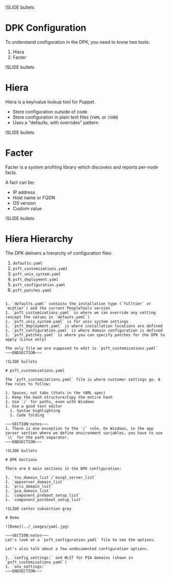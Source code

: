 !SLIDE bullets

# DPK Configuration

To understand configuration in the DPK, you need to know two tools:

1. Hiera
1. Facter

!SLIDE bullets

# Hiera

Hiera is a key/value lookup tool for Puppet.

* Store configuration outside of code
* Store configuration in plain text files (`YAML` or `JSON`)
* Uses a "defaults, with overrides" pattern

!SLIDE bullets

# Facter

Facter is a system profiling library which discovers and reports per-node facts.

A fact can be:

* IP address
* Host name or FQDN
* OS version
* Custom value

!SLIDE bullets

# Hiera Hierarchy

The DPK delivers a hierarchy of configuration files:

1. `defaults.yaml`
1. `psft_customizations.yaml`
1. `psft_unix_system.yaml`
1. `psft_deployment.yaml`
1. `psft_configuration.yaml`
1. `psft_patches.yaml`

~~~SECTION:notes~~~

1. `defaults.yaml` contains the installation type (`fulltier` or `midtier`) and the current PeopleTools version
1. `psft_customizations.yaml` is where we can override any setting (except the values in `defauts.yaml`)
1. `psft_unix_system.yaml` is for unix system settings
1. `psft_deployment.yaml` is where installation locations are defined
1. `psft_configuration.yaml` is where domain configuration is defined
1. `psft_patches.yaml` is where you can specify patches for the DPK to apply (Linux only)

The only file we are supposed to edit is `psft_customizations.yaml`
~~~ENDSECTION~~~

!SLIDE bullets

# psft_customizations.yaml

The `psft_customizations.yaml` file is where customer settings go. A few rules to follow:

1. Spaces, not tabs (thats in the YAML spec)
1. Keep the hash structure/Copy the entire hash
1. Use `/` for paths, even with Windows
1. Use a good text editor
  1. Syntax highlighting
  1. Code folding

~~~SECTION:notes~~~
1. There is one exception to the `/` rule. On Windows, in the app server section where we define environment variables, you have to use `\\` for the path separator.
~~~ENDSECTION~~~

!SLIDE bullets

# DPK Sections

There are 6 main sections in the DPK configuration:

1. `tns_domain_list`/`mssql_server_list`
1. `appserver_domain_list`
1. `prcs_domain_lsit`
1. `pia_domain_list`
1. `component_preboot_setup_list`
1. `component_postboot_setup_list`

!SLIDE center subsection grey

# Demo

![Demo](../_images/yaml.jpg)

~~~SECTION:notes~~~
Let's look at a `psft_configuration.yaml` file to see the options.

Let's also talk about a few undocumented configuration options.

1. `config_settings:` and WLST for PIA domains (shown in `psft_customizations.yaml`)
1. `env_settings:`
~~~ENDSECTION~~~
